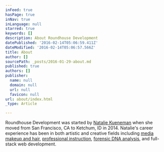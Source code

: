 ```yaml
---
inFeed: true
hasPage: true
inNav: true
inLanguage: null
starred: true
keywords: []
description: About Roundhouse Development
datePublished: '2016-02-14T05:06:59.411Z'
dateModified: '2016-02-14T05:06:57.566Z'
title: About
author: []
sourcePath: _posts/2016-01-29-about.md
published: true
authors: []
publisher:
  name: null
  domain: null
  url: null
  favicon: null
url: about/index.html
_type: Article

---
```

Roundhouse Development was started by [Natalie Kueneman][0] when she moved from San Francisco, CA to Ketchum, ID in 2014\.  Natalie's career experience has been in both artistic and creative fields including [media makeup and hair][1], [professional instruction][2], [forensic DNA analysis][0], and full-stack web development.

[0]: http://www.nataliekueneman.com/
[1]: http://www.nkmakeup.com/
[2]: http://www.ketchumbeauty.com/